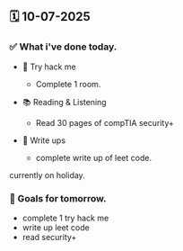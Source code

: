 ## 🗓️ 10-07-2025

### ✅ What i've done today.
- 👾 Try hack me
  - Complete 1 room.
 
- 📚 Reading & Listening
  - Read 30 pages of compTIA security+
 
- 📝 Write ups
  - complete write up of leet code.
 
currently on holiday.

### 🎯 Goals for tomorrow.
- complete 1 try hack me
- write up leet code
- read security+
